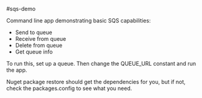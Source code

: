 ﻿#sqs-demo

Command line app demonstrating basic SQS capabilities: 
* Send to queue
* Receive from queue
* Delete from queue
* Get queue info

To run this, set up a queue.  Then change the QUEUE_URL constant and run the app.  

Nuget package restore should get the dependencies for you, but if not, check the packages.config to see what you need. 